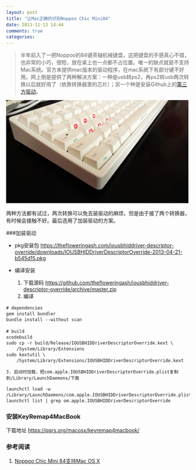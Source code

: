 ```yaml
---
layout: post
title: "让Mac正确的识别Noppoo Chic Mini84"
date: 2013-11-13 14:44
comments: true
categories: 
---
```

>半年前入了一把Noppoo的84键茶轴机械键盘，这把键盘的手感真心不错，也非常的小巧，很短，放在桌上也一点都不占位置。唯一的缺点就是不支持Mac系统。官方未提供mac版本的驱动程序，在mac系统下有部分键不好用。网上倒是提供了两种解决方案：一种是usb转ps2，再ps2转usb两次转换以后就好用了（依靠转换器里的芯片）；另一个种是安装Github上的[第三方驱动](https://github.com/thefloweringash/iousbhiddriver-descriptor-override)。

![Noppoo Chic Mini84](/images/post/2013-11-13/noppoo-chic-mini84.jpg)

两种方法都有试过，两次转换可以免去装驱动的麻烦，但是由于接了两个转换器，有时候会接触不好。最后选用了加装驱动的方案。

<!-- more -->

###加装驱动

* pkg安装包 https://thefloweringash.com/iousbhiddriver-descriptor-override/downloads/IOUSBHIDDriverDescriptorOverride-2013-04-21-b545d15.pkg

* 编译安装

	1. 下载源码 https://github.com/thefloweringash/iousbhiddriver-descriptor-override/archive/master.zip
	2. 编译
```
# dependencies
gem install bundler
bundle install --without scan

# build
xcodebuild
sudo cp -r build/Release/IOUSBHIDDriverDescriptorOverride.kext \
    /System/Library/Extensions
sudo kextutil \
    /System/Library/Extensions/IOUSBHIDDriverDescriptorOverride.kext
```
	3. 启动时加载，把com.apple.IOUSBHIDDriverDescriptorOverride.plist复制到/Library/LaunchDaemons/下面
```
launchctl load -w /Library/LaunchDaemons/com.apple.IOUSBHIDDriverDescriptorOverride.plist
launchctl list | grep om.apple.IOUSBHIDDriverDescriptorOverride
```

### 安装KeyRemap4MacBook

下载地址 https://pqrs.org/macosx/keyremap4macbook/


### 参考阅读

1. [Noppoo Chic Mini 84支持Mac OS X](http://likidu.com/noppoo-chic-mini84-osx-support/)